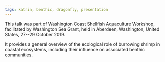 ```yaml
---
tags: katrin, benthic, dragonfly, presentation
---
```

This talk was part of Washington Coast Shellfish Aquaculture Workshop, facilitated by Washington Sea Grant,
held in Aberdeen, Washington, United States, 27--29 October 2019.

 It provides a general overview of the ecological role of burrowing shrimp in coastal
 ecosystems, including their influence on associated benthic communities.
